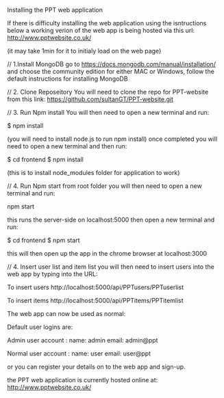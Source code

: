 Installing the PPT web application

If there is difficulty installing the web application using the isntructions below a working verion of the web app is being hosted via this url:
http://www.pptwebsite.co.uk/

(it may take 1min for it to initialy load on the web page)


// 1.Install MongoDB
go to https://docs.mongodb.com/manual/installation/ and choose the community edition for either MAC or Windows, follow the default instructions for installing
MongoDB

// 2. Clone Reposeitory
You will need to clone the repo for PPT-website from this link: https://github.com/sultanGT/PPT-website.git

// 3. Run Npm install
You will then need to open a new terminal and run: 

$ npm install 

(you will need to install node.js to run npm install)
once completed you will need to open a new terminal and then run:

$ cd frontend
$ npm install

(this is to install node_modules folder for application to work)

// 4. Run Npm start from root folder
you will then need to open a new terminal and run:

npm start

this runs the server-side on localhost:5000
then open a new terminal and run:

$ cd frontend
$ npm start

this will then open up the app in the chrome browser at localhost:3000

// 4. Insert user list and item list
you will then need to insert users into the web app by typing into the URL:

To insert users
http://localhost:5000/api/PPTusers/PPTuserlist

To insert items
http://localhost:5000/api/PPTitems/PPTitemlist

The web app can now be used as normal:

Default user logins are: 

Admin user account :
 name: admin
 email: admin@ppt  

Normal user account :
name: user
email: user@ppt

or you can register your details on to the web app and sign-up.

the PPT web application is currently hosted online at:
http://www.pptwebsite.co.uk/

